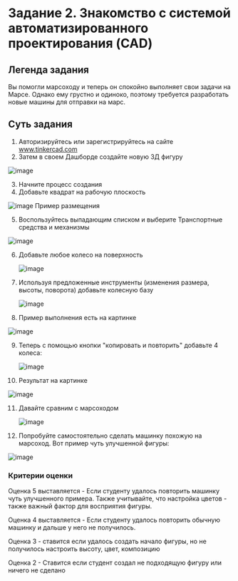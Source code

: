# Задание 2. Знакомство с системой автоматизированного проектирования (CAD)
## Легенда задания
Вы помогли марсоходу и теперь он спокойно выполняет свои задачи на Марсе. Однако ему грустно и одиноко, поэтому требуется разработать новые машины для отправки на марс. 
## Суть задания
1) Авторизируйтесь или зарегистрируйтесь на сайте www.tinkercad.com
2) Затем в своем Дашборде создайте новую 3Д фигуру

![image](https://github.com/user-attachments/assets/47df9a5f-a803-44b4-8b21-5eaabcebfacf)

  
3) Начните процесс создания
4) Добавьте квадрат на рабочую плоскость

 ![image](https://github.com/user-attachments/assets/d3d49401-b843-4811-9b47-8d90aabcc79e)
 Пример размещения
 
5)  Воспользуйтесь выпадающим списком и выберите Транспортные средства и механизмы

   
   ![image](https://github.com/user-attachments/assets/b061fdb7-d9c1-4d11-9271-09a8c99331be)

6) Добавьте любое колесо на поверхность
   
   ![image](https://github.com/user-attachments/assets/31208a2b-d01c-434a-98c1-e802f0588d2e)

7) Используя предложенные инструменты (изменения размера, высоты, поворота) добавьте колесную базу

   
    ![image](https://github.com/user-attachments/assets/7132d5ae-7c3a-437f-ad53-66f2b5ef21e3)

   
8)  Пример выполнения есть на картинке

![image](https://github.com/user-attachments/assets/882ef100-beea-410e-9f18-2e22b2704e1f)


9) Теперь с помощью кнопки "копировать и повторить" добавьте 4 колеса:

    ![image](https://github.com/user-attachments/assets/a84d046c-9a7d-44fe-bc2f-2de09189f099)

10) Результат на картинке

   ![image](https://github.com/user-attachments/assets/a02f5547-0b56-4ef3-892f-413a5c80c564)

11) Давайте сравним с марсоходом

    ![image](https://github.com/user-attachments/assets/899b47be-55e1-409b-94bc-802fb1e2fff8)

12) Попробуйте самостоятельно сделать машинку похожую на марсоход. Вот пример чуть улучшенной фигуры:

![image](https://github.com/user-attachments/assets/00fec628-7c7a-4f35-bac4-60af866add13)


### Критерии оценки
Оценка 5 выставляется - Если студенту удалось повторить машинку чуть улучшенного примера. Также учитывайте, что настройка цветов - также важный фактор для восприятия фигуры.


Оценка 4 выставляется - Если студенту удалось повторить обычную машинку и дальше у него не получилось.


Оценка 3 - ставится если удалось создать начало фигуры, но не получилось настроить высоту, цвет, композицию


Оценка 2 - Ставится если студент создал не подходящую фигуру или ничего не сделано 
